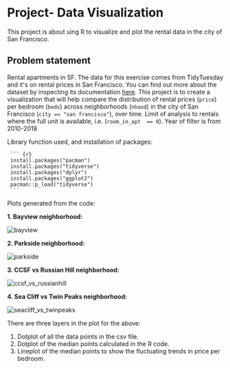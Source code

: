 # Project- Data Visualization

This project is about uing R to visualize and plot the rental data in the city of San Francisco.


## Problem statement
Rental apartments in SF. The data for this exercise comes from 
TidyTuesday and it's on rental prices in San Francisco. You can find 
out more about the dataset by inspecting its documentation 
[here](https://github.com/rfordatascience/tidytuesday/tree/master/data/2022/2022-07-05).
This project is to create a visualization that will help compare the distribution
of rental prices (`price`) per bedroom (`beds`) across neighborhoods 
(`nhood`) in the city of San Francisco (`city == "san francisco"`), 
over time. Limit of analysis to rentals where the full unit is available,
i.e. (`room_in_apt	== 0`). Year of filter is from 2010-2018

Library function used, and installation of packages:

     ``` {r}
     install.packages("pacman")
     install.packages("tidyverse")
     install.packages("dplyr")
     install.packages("ggplot2")
     pacman::p_load("tidyverse")
     ```
Plots generated from the code:

**1. Bayview neighborhood:**

![bayview](https://github.com/shakir-flash/Rental-data-in-San-Francisco-Data-Visualization/assets/59859522/237564e0-823e-4932-bda0-116d163619fd)


**2. Parkside neighborhood:**

![parkside](https://github.com/shakir-flash/Rental-data-in-San-Francisco-Data-Visualization/assets/59859522/a4861e66-7ccc-4c2a-8112-e7b351efe634)


**3. CCSF vs Russian Hill neighborhood:**

![ccsf_vs_russianhill](https://github.com/shakir-flash/Rental-data-in-San-Francisco-Data-Visualization/assets/59859522/55c807d6-454e-48d2-ab06-5527618ad46d)


**4. Sea Cliff vs Twin Peaks neighborhood:**

![seacliff_vs_twinpeaks](https://github.com/shakir-flash/Rental-data-in-San-Francisco-Data-Visualization/assets/59859522/249a2b0b-5503-4bb4-8feb-09adeb41af35)

There are three layers in the plot for the above:
1. Dotplot of all the data points in the csv file.
2. Dotplot of the median points calculated in the R code.
3. Lineplot of the median points to show the fluctuating trends in price per bedroom.

